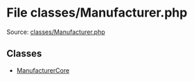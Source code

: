 File classes/Manufacturer.php
=========

Source: [classes/Manufacturer.php](https://github.com/PrestaShop/PrestaShop/blob/1.5.4.0/classes/Manufacturer.php)


Classes
-------

* [ManufacturerCore](class.ManufacturerCore.md)

